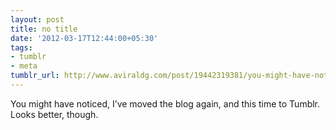 ```yaml
---
layout: post
title: no title
date: '2012-03-17T12:44:00+05:30'
tags:
- tumblr
- meta
tumblr_url: http://www.aviraldg.com/post/19442319381/you-might-have-noticed-ive-moved-the-blog-again
---
```

You might have noticed, I’ve moved the blog again, and this time to Tumblr. Looks better, though.
